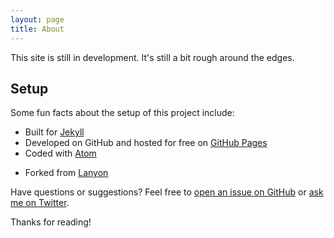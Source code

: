 ```yaml
---
layout: page
title: About
---
```


<p class="message">
This site is still in development. It's still a bit rough around the edges.
</p>

## Setup

Some fun facts about the setup of this project include:

* Built for [Jekyll](https://jekyllrb.com)
* Developed on GitHub and hosted for free on [GitHub Pages](https://pages.github.com)
* Coded with [Atom](https://atom.io)
- Forked from [Lanyon](https://github.com/poole/lanyon)

Have questions or suggestions? Feel free to [open an issue on GitHub](https://github.com/poole/issues/new) or [ask me on Twitter](https://twitter.com/mdo).

Thanks for reading!
